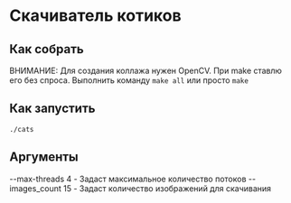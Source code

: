 # Скачиватель котиков

## Как собрать
ВНИМАНИЕ: Для создания коллажа нужен OpenCV. При make ставлю его без спроса.
Выполнить команду ```make all``` или просто ```make```

## Как запустить
```./cats```

## Аргументы
--max-threads 4 - Задаст максимальное количество потоков
--images_count 15 - Задаст количество изображений для скачивания